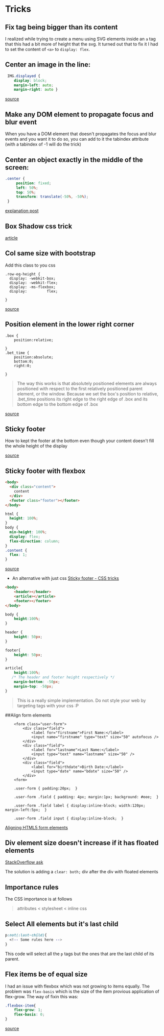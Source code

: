# Tricks
## Fix <a> tag being bigger than its content
I realized while trying to create a menu using SVG elements inside an `a` tag
that this had a bit more of height that the svg. It turned out that to fix it
I had to set the content of `<a>` to `display: flex`.

##  Center an image in the line:
```css
 IMG.displayed {
    display: block;
    margin-left: auto;
    margin-right: auto }
```

[source](https://www.w3.org/Style/Examples/007/center.en.html)

## Make any DOM element to propagate focus and blur event
When you have a DOM element that doesn't propagates the focus and blur events and
you want it to do so, you can add to it the tabindex attribute (with a tabindex of -1 will do the trick)

## Center an object exactly in the middle of the screen:
```css
.center {
     position: fixed;
     left: 50%;
     top: 50%;
     transform: translate(-50%, -50%);
 }
 ```
 [explanation post](https://css-tricks.com/quick-css-trick-how-to-center-an-object-exactly-in-the-center/)

## Box Shadow css trick
[article](https://css-tricks.com/snippets/css/css-box-shadow/)

## Col same size with bootstrap
Add this class to you css
```
.row-eq-height {
  display: -webkit-box;
  display: -webkit-flex;
  display: -ms-flexbox;
  display:         flex;

}

```
[source](http://getbootstrap.com.vn/examples/equal-height-columns/)

## Position element in the lower right corner
```
.box {
    position:relative;

}
.bet_time {
    position:absolute;
    bottom:0;
    right:0;

}
```
> The way this works is that absolutely positioned elements are always positioned with respect to the first relatively positioned parent element, or the window. Because we set the box's position to relative, .bet_time positions its right edge to the right edge of .box and its bottom edge to the bottom edge of .box

[source](http://stackoverflow.com/questions/3956043/css-how-to-position-element-in-lower-right)

## Sticky footer
How to kept the footer at the bottom even though your content doesn't fill the
whole height of the display

[source](https://philipwalton.github.io/solved-by-flexbox/demos/sticky-footer/)

## Sticky footer with flexbox

```html
<body>
  <div class="content">
    content
  </div>
  <footer class="footer"></footer>
</body>
```

```css
html {
  height: 100%;
}
body {
  min-height: 100%;
  display: flex;
  flex-direction: column;
}
.content {
  flex: 1;
}
```

[source](https://css-tricks.com/couple-takes-sticky-footer/#article-header-id-3)

* An alternative with just css [Sticky footer - CSS tricks](https://css-tricks.com/snippets/css/sticky-footer/)
```html
<body>
    <header></header>
    <article></article>
    <footer></footer>
</body>
```

```css
body {
    height:100%;
}

header {
    height: 50px;
}

footer{
    height: 50px;
}

article{
    height:100%;
   /* The header and footer height respectively */ 
    margin-bottom: -50px;
    margin-top: -50px;
}
```

> This is a really simple implementation. Do not style your web by 
targeting tags with your css :P

##Align form elements
```
    <form class="user-form">
        <div class="field">
            <label for="firstname">First Name:</label>
            <input name="firstname" type="text" size="50" autofocus />
        </div>
        <div class="field">
            <label for="lastname">Last Name:</label>
            <input type="text" name="lastname" size="50" />
        </div>
        <div class="field">
            <label for="birthdate">Birth Date:</label>
            <input type="date" name="bdate" size="50" />
        </div>
    <form>
```

```
    .user-form { padding:20px;  }

    .user-form .field { padding: 4px; margin:1px; background: #eee;  }

    .user-form .field label { display:inline-block; width:120px; margin-left:5px;  }

    .user-form .field input { display:inline-block;  }
```

[Aligning HTML5 form elements](http://stackoverflow.com/questions/17825979/aligning-html5-form-elements)

## Div element size doesn't increase if it has floated elements
[StackOverflow ask](http://stackoverflow.com/questions/16568272/why-doesnt-the-height-of-a-container-element-increase-if-it-contains-floated-el)

The solution is adding a `clear: both;` div after the div with floated elements

## Importance rules

The CSS importance is at follows

> attributes < stylesheet < inline css

## Select All elements but it's last child

```css
p:not(:last-child){
  <!-- Some rules here -->
}
```

This code will select all the `p` tags but the ones that are the last child of
its parent.

## Flex items be of equal size

I had an issue with flexbox which was not growing to items equally. The problem
was `flex-basis` which is the size of the item provious application of flex-grow.
The way of fixin this was:

```css
.flexbox-item{
    flex-grow: 1;
    flex-basis: 0;
}
```

[source](https://stackoverflow.com/a/25066844)
